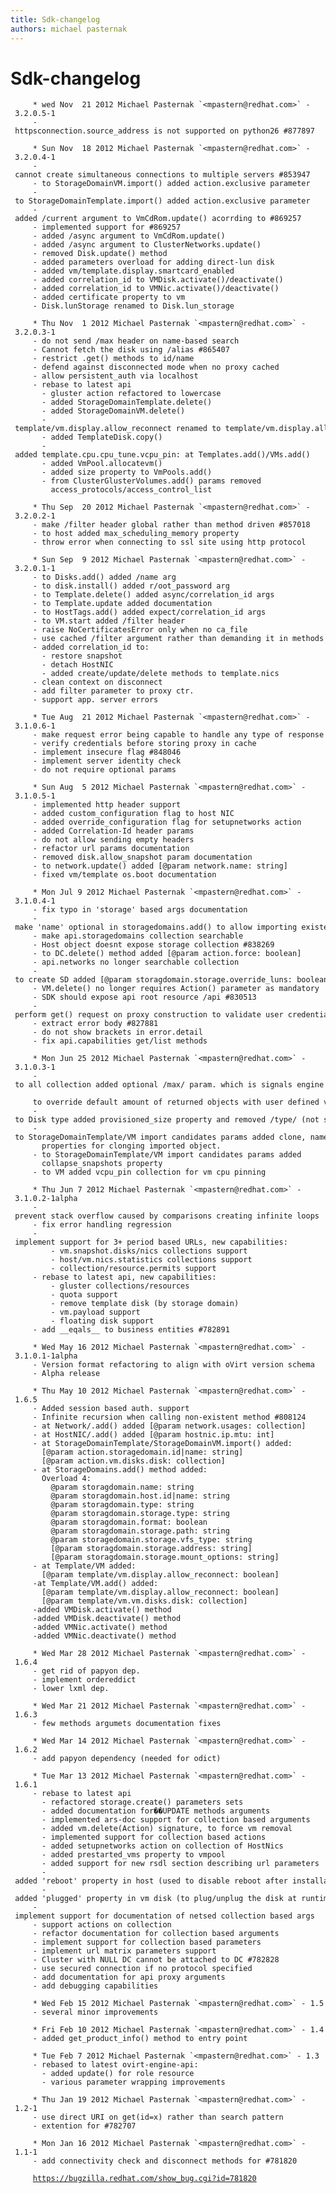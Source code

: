 ```yaml
---
title: Sdk-changelog
authors: michael pasternak
---
```


<!-- TODO: Content review -->

# Sdk-changelog

         * wed Nov  21 2012 Michael Pasternak `<mpastern@redhat.com>` - 3.2.0.5-1
         - httpsconnection.source_address is not supported on python26 #877897

         * Sun Nov  18 2012 Michael Pasternak `<mpastern@redhat.com>` - 3.2.0.4-1
         - cannot create simultaneous connections to multiple servers #853947
         - to StorageDomainVM.import() added action.exclusive parameter
         - to StorageDomainTemplate.import() added action.exclusive parameter
         - added /current argument to VmCdRom.update() acorrding to #869257
         - implemented support for #869257
         - added /async argument to VmCdRom.update()
         - added /async argument to ClusterNetworks.update()
         - removed Disk.update() method
         - added parameters overload for adding direct-lun disk
         - added vm/template.display.smartcard_enabled
         - added correlation_id to VMDisk.activate()/deactivate()
         - added correlation_id to VMNic.activate()/deactivate()
         - added certificate property to vm
         - Disk.lunStorage renamed to Disk.lun_storage

         * Thu Nov  1 2012 Michael Pasternak `<mpastern@redhat.com>` - 3.2.0.3-1
         - do not send /max header on name-based search
         - Cannot fetch the disk using /alias #865407
         - restrict .get() methods to id/name
         - defend against disconnected mode when no proxy cached
         - allow persistent_auth via localhost
         - rebase to latest api
           - gluster action refactored to lowercase
           - added StorageDomainTemplate.delete()
           - added StorageDomainVM.delete()
           - template/vm.display.allow_reconnect renamed to template/vm.display.allow_override
           - added TemplateDisk.copy()
           - added template.cpu.cpu_tune.vcpu_pin: at Templates.add()/VMs.add()
           - added VmPool.allocatevm()
           - added size property to VmPools.add()
           - from ClusterGlusterVolumes.add() params removed
             access_protocols/access_control_list

         * Thu Sep  20 2012 Michael Pasternak `<mpastern@redhat.com>` - 3.2.0.2-1
         - make /filter header global rather than method driven #857018
         - to host added max_scheduling_memory property
         - throw error when connecting to ssl site using http protocol

         * Sun Sep  9 2012 Michael Pasternak `<mpastern@redhat.com>` - 3.2.0.1-1
         - to Disks.add() added /name arg
         - to disk.install() added r/oot_password arg
         - to Template.delete() added async/correlation_id args
         - to Template.update added documentation
         - to HostTags.add() added expect/correlation_id args
         - to VM.start added /filter header
         - raise NoCertificatesError only when no ca_file
         - use cached /filter argument rather than demanding it in methods
         - added correlation_id to:
           - restore snapshot
           - detach HostNIC
           - added create/update/delete methods to template.nics
         - clean context on disconnect
         - add filter parameter to proxy ctr.
         - support app. server errors

         * Tue Aug  21 2012 Michael Pasternak `<mpastern@redhat.com>` - 3.1.0.6-1
         - make request error being capable to handle any type of response
         - verify credentials before storing proxy in cache
         - implement insecure flag #848046
         - implement server identity check
         - do not require optional params

         * Sun Aug  5 2012 Michael Pasternak `<mpastern@redhat.com>` - 3.1.0.5-1
         - implemented http header support
         - added custom_configuration flag to host NIC
         - added override_configuration flag for setupnetworks action
         - added Correlation-Id header params
         - do not allow sending empty headers
         - refactor url params documentation
         - removed disk.allow_snapshot param documentation
         - to network.update() added [@param network.name: string]
         - fixed vm/template os.boot documentation

         * Mon Jul 9 2012 Michael Pasternak `<mpastern@redhat.com>` - 3.1.0.4-1
         - fix typo in 'storage' based args documentation
         - make 'name' optional in storagedomains.add() to allow importing existent SD
         - make api.storagedomains collection searchable
         - Host object doesnt expose storage collection #838269
         - to DC.delete() method added [@param action.force: boolean]
         - api.networks no longer searchable collection
         - to create SD added [@param storagdomain.storage.override_luns: boolean]
         - VM.delete() no longer requires Action() parameter as mandatory
         - SDK should expose api root resource /api #830513
         - perform get() request on proxy construction to validate user credentials #827878
         - extract error body #827881
         - do not show brackets in error.detail
         - fix api.capabilities get/list methods

         * Mon Jun 25 2012 Michael Pasternak `<mpastern@redhat.com>` - 3.1.0.3-1
         - to all collection added optional /max/ param. which is signals engine
           to override default amount of returned objects with user defined value
         - to Disk type added provisioned_size property and removed /type/ (not supported in 3.1)
         - to StorageDomainTemplate/VM import candidates params added clone, name
           properties for clonging imported object.
         - to StorageDomainTemplate/VM import candidates params added 
           collapse_snapshots property
         - to VM added vcpu_pin collection for vm cpu pinning

         * Thu Jun 7 2012 Michael Pasternak `<mpastern@redhat.com>` - 3.1.0.2-1alpha
         - prevent stack overflow caused by comparisons creating infinite loops
         - fix error handling regression
         - implement support for 3+ period based URLs, new capabilities:    
             - vm.snapshot.disks/nics collections support
             - host/vm.nics.statistics collections support
             - collection/resource.permits support
         - rebase to latest api, new capabilities:
             - gluster collections/resources
             - quota support
             - remove template disk (by storage domain)
             - vm.payload support
             - floating disk support
         - add __eqals__ to business entities #782891

         * Wed May 16 2012 Michael Pasternak `<mpastern@redhat.com>` - 3.1.0.1-1alpha
         - Version format refactoring to align with oVirt version schema 
         - Alpha release

         * Thu May 10 2012 Michael Pasternak `<mpastern@redhat.com>` - 1.6.5
         - Added session based auth. support
         - Infinite recursion when calling non-existent method #808124
         - at Network/.add() added [@param network.usages: collection]
         - at HostNIC/.add() added [@param hostnic.ip.mtu: int]
         - at StorageDomainTemplate/StorageDomainVM.import() added:
           [@param action.storagedomain.id|name: string]
           [@param action.vm.disks.disk: collection]
         - at StorageDomains.add() method added:
           Overload 4:
             @param storagdomain.name: string
             @param storagdomain.host.id|name: string
             @param storagdomain.type: string
             @param storagdomain.storage.type: string
             @param storagdomain.format: boolean
             @param storagdomain.storage.path: string
             @param storagedomain.storage.vfs_type: string
             [@param storagdomain.storage.address: string]
             [@param storagdomain.storage.mount_options: string]
         - at Template/VM added:
           [@param template/vm.display.allow_reconnect: boolean]
         -at Template/VM.add() added:
           [@param template/vm.display.allow_reconnect: boolean]
           [@param template/vm.vm.disks.disk: collection]
         -added VMDisk.activate() method
         -added VMDisk.deactivate() method
         -added VMNic.activate() method
         -added VMNic.deactivate() method

         * Wed Mar 28 2012 Michael Pasternak `<mpastern@redhat.com>` - 1.6.4
         - get rid of papyon dep.
         - implement ordereddict
         - lower lxml dep.

         * Wed Mar 21 2012 Michael Pasternak `<mpastern@redhat.com>` - 1.6.3
         - few methods argumets documentation fixes

         * Wed Mar 14 2012 Michael Pasternak `<mpastern@redhat.com>` - 1.6.2
         - add papyon dependency (needed for odict)

         * Tue Mar 13 2012 Michael Pasternak `<mpastern@redhat.com>` - 1.6.1
         - rebase to latest api
           - refactored storage.create() parameters sets
           - added documentation for��UPDATE methods arguments
           - implemented ars-doc support for collection based arguments
           - added vm.delete(Action) signature, to force vm removal
           - implemented support for collection based actions
           - added setupnetworks action on collection of HostNics
           - added prestarted_vms property to vmpool
           - added support for new rsdl section describing url parameters
           - added 'reboot' property in host (used to disable reboot after installation)
           - added 'plugged' property in vm disk (to plug/unplug the disk at runtime)
         - implement support for documentation of netsed collection based args
         - support actions on collection
         - refactor documentation for collection based arguments
         - implement support for collection based parameters
         - implement url matrix parameters support
         - Cluster with NULL DC cannot be attached to DC #782828
         - use secured connection if no protocol specified
         - add documentation for api proxy arguments
         - add debugging capabilities

         * Wed Feb 15 2012 Michael Pasternak `<mpastern@redhat.com>` - 1.5
         - several minor improvements

         * Fri Feb 10 2012 Michael Pasternak `<mpastern@redhat.com>` - 1.4
         - added get_product_info() method to entry point

         * Tue Feb 7 2012 Michael Pasternak `<mpastern@redhat.com>` - 1.3
         - rebased to latest ovirt-engine-api:
           - added update() for role resource
           - various parameter wrapping improvements

         * Thu Jan 19 2012 Michael Pasternak `<mpastern@redhat.com>` - 1.2-1
         - use direct URI on get(id=x) rather than search pattern
         - extention for #782707

         * Mon Jan 16 2012 Michael Pasternak `<mpastern@redhat.com>` - 1.1-1
         - add connectivity check and disconnect methods for #781820
`     `[`https://bugzilla.redhat.com/show_bug.cgi?id=781820`](https://bugzilla.redhat.com/show_bug.cgi?id=781820)
